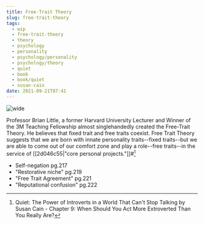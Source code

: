 ```yaml
---
title: Free-Trait Theory
slug: free-trait-theory
tags:
  - wip
  - free-trait-theory
  - theory
  - psychology
  - personality
  - psychology/personality
  - psychology/theory
  - quiet
  - book
  - book/quiet
  - susan-cain
date: 2021-09-21T07:41
---
```



![wide](https://cdn.pixabay.com/photo/2016/10/24/23/11/doors-1767563_960_720.jpg "image from Pixabay (cc)")

Professor Brian Little, a former Harvard University Lecturer and Winner of the
3M Teaching Fellowship almost singlehandedly created the Free-Trait Theory. He
believes that fixed trait and free traits coexist. Free Trait Theory suggests
that we are born with innate personality traits--fixed traits--but we are able
to come out of our comfort zone and play a role--free traits--in the service of
[[2d046c55|"core personal projects."]]#[^1]

- Self-negation pg.217
- "Restorative niche" pg.219
- "Free Trait Agreement" pg.221
- "Reputational confusion" pg.222


[^1]: Quiet: The Power of Introverts in a World That Can't Stop Talking by Susan Cain - Chapter 9: When Should You Act More Extroverted Than You Really Are?

